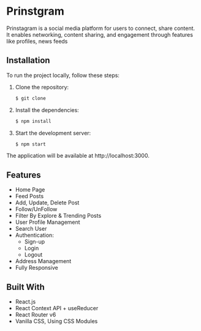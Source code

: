 
# Prinstgram

Prinstagram is a social media platform for users to connect, share content. It enables networking, content sharing, and engagement through features like profiles, news feeds

## Installation

To run the project locally, follow these steps:

1. Clone the repository:

   ```bash
   $ git clone
   ```

2. Install the dependencies:

   ```bash
   $ npm install
   ```
   
3. Start the development server:

   ```bash
   $ npm start
   ```
 The application will be available at http://localhost:3000.

## Features
* Home Page
* Feed Posts
* Add, Update, Delete Post
* Follow/UnFollow
* Filter By Explore & Trending Posts
* User Profile Management
* Search User
* Authentication:
  * Sign-up
  * Login
  * Logout
* Address Management
* Fully Responsive

## Built With
* React.js
* React Context API + useReducer
* React Router v6
* Vanilla CSS, Using CSS Modules

  





   
